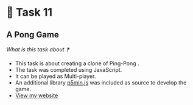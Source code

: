 # :red_circle: Task 11

## A Pong Game

  *What is this task about :question:*

  * This task is about creating a clone of Ping-Pong . 
  * The task was completed using JavaScript. 
  * It can be played as Multi-player.
  * An additional library [p5min.js](https://cdnjs.cloudflare.com/ajax/libs/p5.js/0.9.0/p5.min.js) was included as source to develop the game.
  * [View my website](https://tbagz104.github.io/pongDev/)
  
